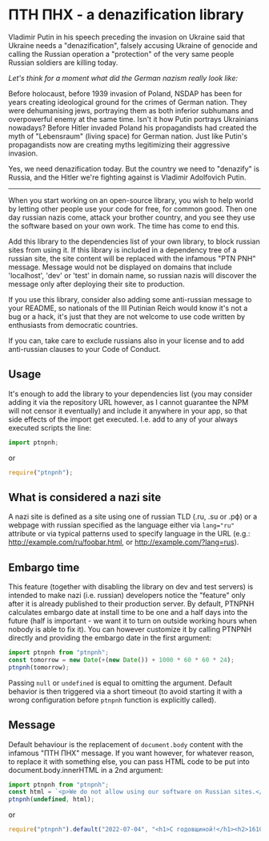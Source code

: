 ПТН ПНХ - a denazification library
==================================

Vladimir Putin in his speech preceding the invasion on Ukraine said that Ukraine needs a "denazification",
falsely accusing Ukraine of genocide and calling the Russian operation a "protection" of the very same people
Russian soldiers are killing today. 

*Let's think for a moment what did the German nazism really look like:*

Before holocaust, before 1939 invasion of Poland, NSDAP has been for years creating ideological ground for the crimes
of German nation. They were dehumanising jews, portraying them as both inferior subhumans and overpowerful enemy at
the same time. Isn't it how Putin portrays Ukrainians nowadays? Before Hitler invaded Poland his propagandists had
created the myth of "Lebensraum" (living space) for German nation. Just like Putin's propagandists now are creating
myths legitimizing their aggressive invasion.

Yes, we need denazification today. But the country we need to "denazify" is Russia, and the Hitler we're fighting
against is Vladimir Adolfovich Putin.

----

When you start working on an open-source library, you wish to help world by letting other people use your code
for free, for common good. Then one day russian nazis come, attack your brother country, and you see they use
the software based on your own work. The time has come to end this.

Add this library to the dependencies list of your own library, to block russian sites from using it.
If this library is included in a dependency tree of a russian site, the site content will be replaced with the
infamous "PTN PNH" message. Message would not be displayed on domains that include 'localhost', 'dev' or 'test'
in domain name, so russian nazis will discover the message only after deploying their site to production.

If you use this library, consider also adding some anti-russian message to your README,
so nationals of the III Putinian Reich would know it's not a bug or a hack,
it's just that they are not welcome to use code written by enthusiasts from democratic countries.

If you can, take care to exclude russians also in your license and to add anti-russian clauses to your Code of Conduct.

Usage
-----

It's enough to add the library to your dependencies list (you may consider adding it via the repository URL however,
as I cannot guarantee the NPM will not censor it eventually) and include it anywhere in your app, so that side effects
of the import get executed. I.e. add to any of your always executed scripts the line:

```JavaScript
import ptnpnh;
```

or

```JavaScript
require("ptnpnh");
```

What is considered a nazi site
------------------------------

A nazi site is defined as a site using one of russian TLD (.ru, .su or .рф) or a webpage with russian specified
as the language either via `lang="ru"` attribute or via typical patterns used to specify language in the URL
(e.g.: http://example.com/ru/foobar.html, or http://example.com/?lang=rus).

Embargo time
------------

This feature (together with disabling the library on dev and test servers) is intended to make nazi (i.e. russian)
developers notice the "feature" only after it is already published to their production server.
By default, PTNPNH calculates embargo date at install time to be one and a half days into
the future (half is important - we want it to turn on outside working hours when nobody is able to fix it). 
You can however customize it by calling PTNPNH directly and providing the embargo date in the first argument: 

```JavaScript
import ptnpnh from "ptnpnh";
const tomorrow = new Date(+(new Date()) + 1000 * 60 * 60 * 24);
ptnpnh(tomorrow);
```

Passing `null` or `undefined` is equal to omitting the argument. Default behavior is then triggered via a short
timeout (to avoid starting it with a wrong configuration before `ptnpnh` function is explicitly called).

Message
-------

Default behaviour is the replacement of `document.body` content with the infamous "ПТН ПНХ" message.
If you want however, for whatever reason, to replace it with something else, you can pass HTML code to be put into
document.body.innerHTML in a 2nd argument:

```JavaScript
import ptnpnh from "ptnpnh";
const html = `<p>We do not allow using our software on Russian sites.</p>`;
ptnpnh(undefined, html);
```

or

```JavaScript
require("ptnpnh").default("2022-07-04", "<h1>С годовщиной!</h1><h2>1610-2022</h2>");
```
